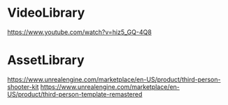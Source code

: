 # VideoLibrary
https://www.youtube.com/watch?v=hiz5_GQ-4Q8


# AssetLibrary

https://www.unrealengine.com/marketplace/en-US/product/third-person-shooter-kit
https://www.unrealengine.com/marketplace/en-US/product/third-person-template-remastered

